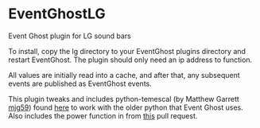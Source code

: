 # EventGhostLG
Event Ghost plugin for LG sound bars

To install, copy the lg directory to your EventGhost plugins directory and restart EventGhost. The plugin should only need an ip address to function.

All values are initially read into a cache, and after that, any subsequent events are published as EventGhost events.

This plugin tweaks and includes python-temescal (by Matthew Garrett [mjg59](https://github.com/mjg59)) found [here](https://github.com/mjg59/python-temescal) to work with the older python that Event Ghost uses. Also includes the power function in from [this](https://github.com/mjg59/python-temescal/pull/1) pull request.
